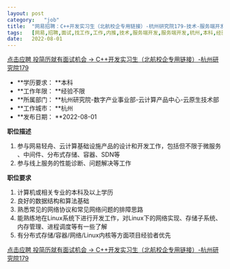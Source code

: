 ```yaml
---
layout:	post
category:	"job"
title:	"网易招聘：C++开发实习生（北航校企专用链接）-杭州研究院179-技术-服务端开发-服务端开发-杭州本科经验不限"
tags:	[网易,招聘,面试,找工作,工作,内推,技术,服务端开发,服务端开发,杭州,本科,经验不限]
date:	2022-08-01
---
```


[点击应聘 投简历就有面试机会 -> C++开发实习生（北航校企专用链接）-杭州研究院179](http://mobile.bole.netease.com/bole/boleDetail?id=31620&employeeId=346f03c3cda5f04c&key=all)



- **学历要求： **本科
- **工作年限： **经验不限
- **所属部门： **杭州研究院-数字产业事业部-云计算产品中心-云原生技术部
- **工作城市： **杭州
- **发布日期： **2022-08-01



**职位描述**
1. 参与网易轻舟、云计算基础设施产品的设计和开发工作，包括但不限于微服务 、中间件、分布式存储、容器、SDN等
2. 参与线上服务的性能诊断、问题解决等工作



**职位要求**
1. 计算机或相关专业的本科及以上学历
2. 良好的数据结构和算法基础
3. 熟悉常见的网络协议和常见网络问题的排障思路
4. 能熟练地在Linux系统下进行开发工作，对Linux下的网络实现、存储子系统、内存管理、进程调度等有一些了解
5. 有分布式存储/容器/网络/Linux内核等方面项目经验者优先



[点击应聘 投简历就有面试机会 -> C++开发实习生（北航校企专用链接）-杭州研究院179](http://mobile.bole.netease.com/bole/boleDetail?id=31620&employeeId=346f03c3cda5f04c&key=all)